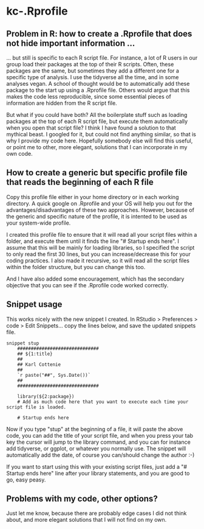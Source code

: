# kc-.Rprofile

## Problem in R: how to create a .Rprofile that does not hide important information ...

... but still is specific to each R script file. For instance, a lot of R users in our group load their packages at the top of their R scripts. Often, these packages are the same, but sometimes they add a different one for a specific type of analysis. I use the tidyverse all the time, and in some analyses vegan. A school of thought would be to automatically add these package to the start up using a .Rprofile file. Others would argue that this makes the code less reproducible, since some essential pieces of information are hidden from the R script file.

But what if you could have both? All the boilerplate stuff such as loading packages at the top of each R script file, but execute them automatically when you open that script file? I think I have found a solution to that mythical beast. I googled for it, but could not find anything similar, so that is why I provide my code here. Hopefully somebody else will find this useful, or point me to other, more elegant, solutions that I can incorporate in  my own code.

## How to create a generic but specific profile file that reads the beginning of each R file
Copy this profile file either in your home directory or in each working directory. A quick google on .Rprofile and your OS will help you out for the advantages/disadvantages of these two approaches. However, because of the generic and specific nature of the profile, it is intented to be used as your system-wide profile. 

I created this profile file to ensure that it will read all your script files within a folder, and execute them until it finds the line "# Startup ends here". I assume that this will be mainly for loading libraries, so I specified the script to only read the first 30 lines, but you can increase/decrease this for your coding practices. I also made it recursive, so it will read all the script files within the folder structure, but you can change this too.

And I have also added some encouragement, which has the secondary objective that you can see if the .Rprofile code worked correctly.

## Snippet usage

This works nicely with the new snippet I created. In RStudio > Preferences > code > Edit Snippets... copy the lines below, and save the updated snippets file.

```
snippet stup
	##############################
	## ${1:title}
	##
	## Karl Cottenie
	##
	`r paste("##", Sys.Date())`
	##
	##############################
	
	library(${2:package})
	# Add as much code here that you want to execute each time your script file is loaded.
	
	# Startup ends here
```

  Now if you type "stup" at the beginning of a file, it will paste the above code, you can add the title of your script file, and when you press your tab key the cursor will jump to the library command, and you can for instance add tidyverse, or ggplot, or whatever you normally use. The snippet will automatically add the date, of course you can/should change the author :-)
  
If you want to start using this with your existing script files, just add a "# Startup ends here" line after your library statements, and you are good to go, easy peasy.
  
## Problems with my code, other options?

Just let me know, because there are probably edge cases I did not think about, and more elegant solutions that I will not find on my own.
